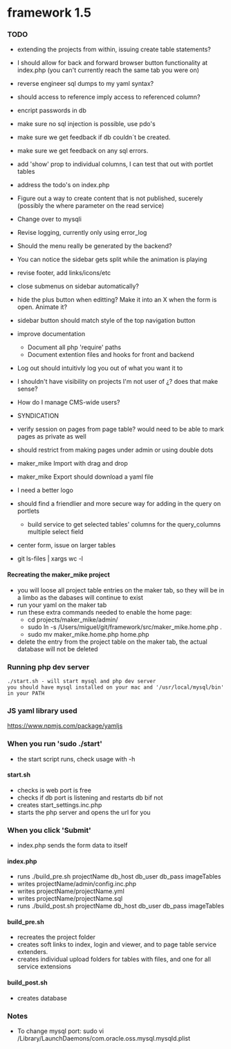 # framework 1.5
### TODO
- extending the projects from within, issuing create table statements?
- I should allow for back and forward browser button functionality at index.php (you can't currently reach the same tab you were on)
- reverse engineer sql dumps to my yaml syntax?
- should access to reference imply access to referenced column?
- encript passwords in db
- make sure no sql injection is possible, use pdo's
- make sure we get feedback if db couldn´t be created.
- make sure we get feedback on any sql errors.
- add 'show' prop to individual columns, I can test that out with portlet tables
- address the todo's on index.php
- Figure out a way to create content that is not published, sucerely (possibly the where parameter on the read service)
- Change over to mysqli
- Revise logging, currently only using error_log
- Should the menu really be generated by the backend?
- You can notice the sidebar gets split while the animation is playing
- revise footer, add links/icons/etc
- close submenus on sidebar automatically?
- hide the plus button when editting? Make it into an X when the form is open. Animate it?
- sidebar button should match style of the top navigation button
- improve documentation
	- Document all php 'require' paths
	- Document extention files and hooks for front and backend
- Log out should intuitivly log you out of what you want it to
- I shouldn't have visibility on projects I'm not user of ¿? does that make sense?
- How do I manage CMS-wide users?
- SYNDICATION
- verify session on pages from page table? would need to be able to mark pages as private as well
- should restrict from making pages under admin or using double dots
- maker_mike Import with drag and drop
- maker_mike Export should download a yaml file
- I need a better logo
- should find a friendlier and more secure way for adding in the query on portlets 
	- build service to get selected tables' columns for the query_columns multiple select field
- center form, issue on larger tables

- git ls-files | xargs wc -l

#### Recreating the maker_mike project
- you will loose all project table entries on the maker tab, so they will be in a limbo as the dabases will continue to exist
- run your yaml on the maker tab
- run these extra commands needed to enable the home page:
	- cd projects/maker_mike/admin/
	- sudo ln -s /Users/miguel/git/framework/src/maker_mike.home.php .
	- sudo mv maker_mike.home.php home.php
- delete the entry from the project table on the maker tab, the actual database will not be deleted

### Running php dev server 
	./start.sh - will start mysql and php dev server
	you should have mysql installed on your mac and '/usr/local/mysql/bin' in your PATH

### JS yaml library used
https://www.npmjs.com/package/yamljs

### When you run 'sudo ./start'
- the start script runs, check usage with -h

#### start.sh
- checks is web port is free
- checks if db port is listening and restarts db bif not
- creates start_settings.inc.php
- starts the php server and opens the url for you

### When you click 'Submit'
- index.php sends the form data to itself

#### index.php
- runs ./build_pre.sh projectName db_host db_user db_pass imageTables
- writes projectName/admin/config.inc.php
- writes projectName/projectName.yml
- writes projectName/projectName.sql
- runs ./build_post.sh projectName db_host db_user db_pass imageTables

#### build_pre.sh
- recreates the project folder
- creates soft links to index, login and viewer, and to page table service extenders.
- creates individual upload folders for tables with files, and one for all service extensions

#### build_post.sh
- creates database

### Notes
- To change mysql port: sudo vi /Library/LaunchDaemons/com.oracle.oss.mysql.mysqld.plist
